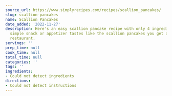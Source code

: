 ```yaml
---
source_url: https://www.simplyrecipes.com/recipes/scallion_pancakes/
slug: scallion-pancakes
name: Scallion Pancakes
date_added: '2022-11-27'
description: Here's an easy scallion pancake recipe with only 4 ingredients! This
  simple snack or appetizer tastes like the scallion pancakes you get at your favorite
  restaurant.
servings: ''
prep_time: null
cook_time: null
total_time: null
categories: ''
tags: ''
ingredients:
- Could not detect ingredients
directions:
- Could not detect instructions
---
```

